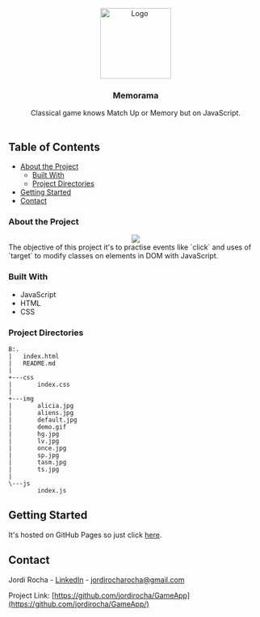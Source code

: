 <p align="center">
  <a href="https://game-app-store.herokuapp.com/">
    <img src="https://media.cdnandroid.com/item_images/62257/imagen-matchup-ejercita-tu-memoria-0thumb.jpeg" alt="Logo" width="140" height="140">
  </a>

  <h3 align="center">Memorama</h3>

  <p align="center">
    Classical game knows Match Up or Memory but on JavaScript.
    <br />
    <br />
  </p>
</p>

## Table of Contents

* [About the Project](#about-the-project)
  * [Built With](#built-with)
  * [Project Directories](#project-directories)
* [Getting Started](#getting-started)
* [Contact](#contact)


### About the Project
<div align="center">
  <img src="https://github.com/jordirocha/Memorama/blob/main/img/demo.gif" heigth="80%"/>
</div>
The objective of this project it's to practise events like `click` and uses of `target` to modify classes on elements in DOM with JavaScript.  

### Built With
* JavaScript
* HTML
* CSS

### Project Directories
    B:.
    |   index.html
    |   README.md
    |
    +---css
    |       index.css
    |
    +---img
    |       alicia.jpg
    |       aliens.jpg
    |       default.jpg
    |       demo.gif
    |       hg.jpg
    |       lv.jpg
    |       once.jpg
    |       sp.jpg
    |       tasm.jpg
    |       ts.jpg
    |
    \---js
            index.js

## Getting Started
It's hosted on GitHub Pages so just click [here](https://jordirocha.github.io/Memorama/).

## Contact

Jordi Rocha - [LinkedIn](https://es.linkedin.com/in/jordirocharocha) - jordirocharocha@gmail.com

Project Link: [https://github.com/jordirocha/GameApp](https://github.com/jordirocha/GameApp/)

